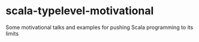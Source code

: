 # scala-typelevel-motivational
Some motivational talks and examples for pushing Scala programming to its limits
